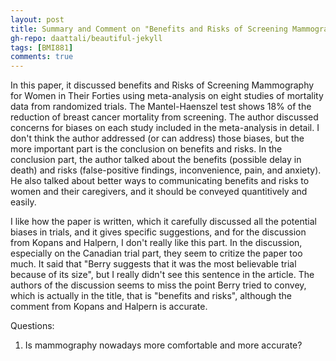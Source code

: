 ```yaml
---
layout: post
title: Summary and Comment on "Benefits and Risks of Screening Mammography for Women in Their Forties: a Statistical Appraisal"
gh-repo: daattali/beautiful-jekyll
tags: [BMI881]
comments: true
---
```


In this paper, it discussed benefits and Risks of Screening Mammography for Women in Their Forties using meta-analysis on eight studies of mortality data from randomized trials. 
The Mantel-Haenszel test shows 18% of the reduction of breast cancer mortality from screening. The author discussed concerns for biases on each study included in the 
meta-analysis in detail. I don't think the author addressed (or can address) those biases, but the more important part is the conclusion on benefits and risks. In the conclusion
part, the author talked about the benefits (possible delay in death) and risks (false-positive findings, inconvenience, pain, and anxiety). He also talked about better ways to 
communicating benefits and risks to women and their caregivers, and it should be conveyed quantitively and easily.

I like how the paper is written, which it carefully discussed all the potential biases in trials, and it gives specific suggestions, and for the discussion from Kopans and Halpern,
I don't really like this part. In the discussion, especially on the Canadian trial part, they seem to critize the paper too much. It said that "Berry suggests that it was the most 
believable trial because of its size", but I really didn't see this sentence in the article. The authors of the discussion seems to miss the point Berry tried to convey, which
is actually in the title, that is "benefits and risks", although the comment from Kopans and Halpern is accurate.

Questions:

1. Is mammography nowadays more comfortable and more accurate? 
